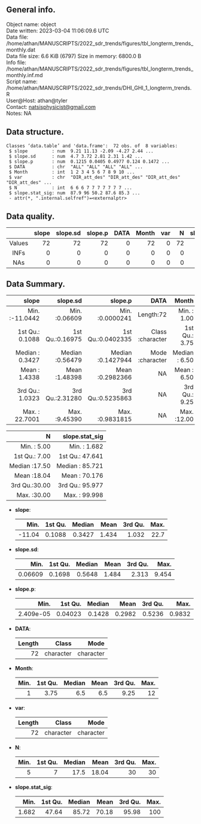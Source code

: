<!-- This is a markdown file. -->


 General info.
---------------

Object name:    object      
Date written:   2023-03-04 11:06:09.6 UTC  
Data file:      /home/athan/MANUSCRIPTS/2022_sdr_trends/figures/tbl_longterm_trends_monthly.dat      
Data file size: 6.6 KiB (6797) 
Size in memory: 6800.0 B      
Info file:      /home/athan/MANUSCRIPTS/2022_sdr_trends/figures/tbl_longterm_trends_monthly.inf.md      
Script name:    /home/athan/MANUSCRIPTS/2022_sdr_trends/DHI_GHI_1_longterm_trends.R      
User@Host:      athan@tyler   
Contact:        <natsisphysicist@gmail.com>      
Notes:          NA      


 Data structure.
-----------------

```
Classes ‘data.table’ and 'data.frame':	72 obs. of  8 variables:
 $ slope         : num  9.21 11.13 -2.09 -4.27 2.44 ...
 $ slope.sd      : num  4.7 3.72 2.81 2.31 1.42 ...
 $ slope.p       : num  0.1215 0.0405 0.4977 0.124 0.1472 ...
 $ DATA          : chr  "ALL" "ALL" "ALL" "ALL" ...
 $ Month         : int  1 2 3 4 5 6 7 8 9 10 ...
 $ var           : chr  "DIR_att_des" "DIR_att_des" "DIR_att_des" "DIR_att_des" ...
 $ N             : int  6 6 6 7 7 7 7 7 7 7 ...
 $ slope.stat_sig: num  87.9 96 50.2 87.6 85.3 ...
 - attr(*, ".internal.selfref")=<externalptr> 
```


 Data quality.
---------------

| &nbsp; | slope | slope.sd | slope.p | DATA | Month | var |  N | slope.stat_sig |
|:------:|------:|---------:|--------:|-----:|------:|----:|---:|---------------:|
| Values |    72 |       72 |      72 |    0 |    72 |   0 | 72 |             72 |
|  INFs  |     0 |        0 |       0 |    0 |     0 |   0 |  0 |              0 |
|  NAs   |     0 |        0 |       0 |    0 |     0 |   0 |  0 |              0 |


 Data Summary.
---------------

|            slope |        slope.sd |           slope.p |             DATA |         Month |              var |
|-----------------:|----------------:|------------------:|-----------------:|--------------:|-----------------:|
| Min.   :-11.0442 | Min.   :0.06609 | Min.   :0.0000241 |        Length:72 | Min.   : 1.00 |        Length:72 |
| 1st Qu.:  0.1088 | 1st Qu.:0.16975 | 1st Qu.:0.0402335 | Class :character | 1st Qu.: 3.75 | Class :character |
| Median :  0.3427 | Median :0.56479 | Median :0.1427944 | Mode  :character | Median : 6.50 | Mode  :character |
| Mean   :  1.4338 | Mean   :1.48398 | Mean   :0.2982366 |               NA | Mean   : 6.50 |               NA |
| 3rd Qu.:  1.0323 | 3rd Qu.:2.31280 | 3rd Qu.:0.5235863 |               NA | 3rd Qu.: 9.25 |               NA |
| Max.   : 22.7001 | Max.   :9.45390 | Max.   :0.9831815 |               NA | Max.   :12.00 |               NA |

 

|             N |  slope.stat_sig |
|--------------:|----------------:|
| Min.   : 5.00 | Min.   :  1.682 |
| 1st Qu.: 7.00 | 1st Qu.: 47.641 |
| Median :17.50 | Median : 85.721 |
| Mean   :18.04 | Mean   : 70.176 |
| 3rd Qu.:30.00 | 3rd Qu.: 95.977 |
| Max.   :30.00 | Max.   : 99.998 |



  * **slope**:


    |   Min. | 1st Qu. | Median |  Mean | 3rd Qu. | Max. |
    |-------:|--------:|-------:|------:|--------:|-----:|
    | -11.04 |  0.1088 | 0.3427 | 1.434 |   1.032 | 22.7 |

  * **slope.sd**:


    |    Min. | 1st Qu. | Median |  Mean | 3rd Qu. |  Max. |
    |--------:|--------:|-------:|------:|--------:|------:|
    | 0.06609 |  0.1698 | 0.5648 | 1.484 |   2.313 | 9.454 |

  * **slope.p**:


    |      Min. | 1st Qu. | Median |   Mean | 3rd Qu. |   Max. |
    |----------:|--------:|-------:|-------:|--------:|-------:|
    | 2.409e-05 | 0.04023 | 0.1428 | 0.2982 |  0.5236 | 0.9832 |

  * **DATA**:


    | Length |     Class |      Mode |
    |-------:|----------:|----------:|
    |     72 | character | character |

  * **Month**:


    | Min. | 1st Qu. | Median | Mean | 3rd Qu. | Max. |
    |-----:|--------:|-------:|-----:|--------:|-----:|
    |    1 |    3.75 |    6.5 |  6.5 |    9.25 |   12 |

  * **var**:


    | Length |     Class |      Mode |
    |-------:|----------:|----------:|
    |     72 | character | character |

  * **N**:


    | Min. | 1st Qu. | Median |  Mean | 3rd Qu. | Max. |
    |-----:|--------:|-------:|------:|--------:|-----:|
    |    5 |       7 |   17.5 | 18.04 |      30 |   30 |

  * **slope.stat_sig**:


    |  Min. | 1st Qu. | Median |  Mean | 3rd Qu. | Max. |
    |------:|--------:|-------:|------:|--------:|-----:|
    | 1.682 |   47.64 |  85.72 | 70.18 |   95.98 |  100 |


<!-- end of list -->


